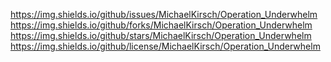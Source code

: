https://img.shields.io/github/issues/MichaelKirsch/Operation_Underwhelm
https://img.shields.io/github/forks/MichaelKirsch/Operation_Underwhelm
https://img.shields.io/github/stars/MichaelKirsch/Operation_Underwhelm
https://img.shields.io/github/license/MichaelKirsch/Operation_Underwhelm